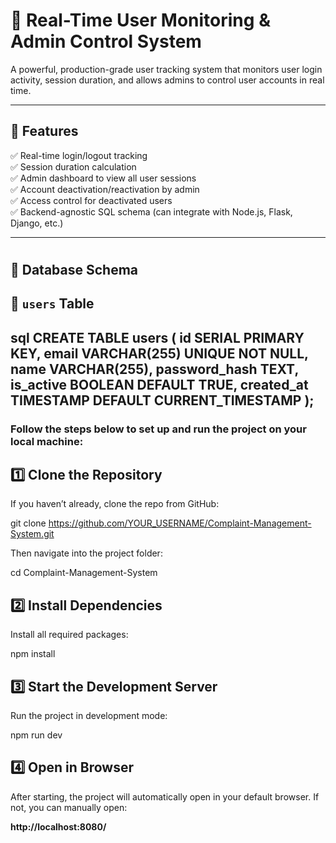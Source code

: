 # 🧠 Real-Time User Monitoring & Admin Control System

A powerful, production-grade user tracking system that monitors user login activity, session duration, and allows admins to control user accounts in real time.

---

## 🔧 Features

✅ Real-time login/logout tracking  
✅ Session duration calculation  
✅ Admin dashboard to view all user sessions  
✅ Account deactivation/reactivation by admin  
✅ Access control for deactivated users  
✅ Backend-agnostic SQL schema (can integrate with Node.js, Flask, Django, etc.)

---
#

## 🧱 Database Schema

## 📁 `users` Table
sql
CREATE TABLE users (
    id SERIAL PRIMARY KEY,
    email VARCHAR(255) UNIQUE NOT NULL,
    name VARCHAR(255),
    password_hash TEXT,
    is_active BOOLEAN DEFAULT TRUE,
    created_at TIMESTAMP DEFAULT CURRENT_TIMESTAMP
);
---
### Follow the steps below to set up and run the project on your local machine:

## 1️⃣ Clone the Repository

If you haven’t already, clone the repo from GitHub:

git clone https://github.com/YOUR_USERNAME/Complaint-Management-System.git


Then navigate into the project folder:

cd Complaint-Management-System

## 2️⃣ Install Dependencies

Install all required packages:

npm install

## 3️⃣ Start the Development Server

Run the project in development mode:

npm run dev

## 4️⃣ Open in Browser

After starting, the project will automatically open in your default browser.
If not, you can manually open:

**http://localhost:8080/**

